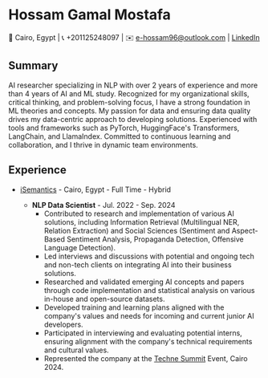 # Hossam Gamal Mostafa

📍 Cairo, Egypt | 📞 +201125248097 | ✉️ [e-hossam96@outlook.com](mailto:e-hossam96@outlook.com) | [LinkedIn](https://linkedin.com/in/e-hossam96/)

## Summary

AI researcher specializing in NLP with over 2 years of experience and more than 4 years of AI and ML study. Recognized for my organizational skills, critical thinking, and problem-solving focus, I have a strong foundation in ML theories and concepts. My passion for data and ensuring data quality drives my data-centric approach to developing solutions. Experienced with tools and frameworks such as PyTorch, HuggingFace's Transformers, LangChain, and LlamaIndex. Committed to continuous learning and collaboration, and I thrive in dynamic team environments.

## Experience

- [iSemantics](https://www.isemantics.ai/) - Cairo, Egypt - Full Time - Hybrid

  - **NLP Data Scientist** - Jul. 2022 - Sep. 2024
    - Contributed to research and implementation of various AI solutions, including Information Retrieval (Multilingual NER, Relation Extraction) and Social Sciences (Sentiment and Aspect-Based Sentiment Analysis, Propaganda Detection, Offensive Language Detection).
    - Led interviews and discussions with potential and ongoing tech and non-tech clients on integrating AI into their business solutions.
    - Researched and validated emerging AI concepts and papers through code implementation and statistical analysis on various in-house and open-source datasets.
    - Developed training and learning plans aligned with the company's values and needs for incoming and current junior AI developers.
    - Participated in interviewing and evaluating potential interns, ensuring alignment with the company's technical requirements and cultural values.
    - Represented the company at the [Techne Summit](https://cairo.technesummit.com/2024) Event, Cairo 2024.
